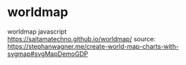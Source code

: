 # worldmap
worldmap javascript
<br>
https://saitamatechno.github.io/worldmap/
source:<br>
https://stephanwagner.me/create-world-map-charts-with-svgmap#svgMapDemoGDP
